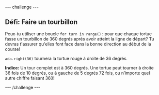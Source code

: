 \--- challenge \---

## Défi: Faire un tourbillon

Peux-tu utiliser une boucle `for turn in range():` pour que chaque tortue fasse un tourbillon de 360 degrés après avoir atteint la ligne de départ? Tu devras t'assurer qu'elles font face dans la bonne direction au début de la course!

`ada.right(36)` tournera la tortue rouge à droite de 36 degrés.

**Indice:** Un tour complet est à 360 degrés. Une tortue peut tourner à droite 36 fois de 10 degrés, ou à gauche de 5 degrés 72 fois, ou n’importe quel autre chiffre faisant 360!

\--- /challenge \---